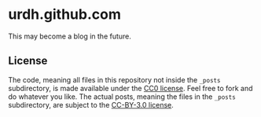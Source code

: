urdh.github.com
===============

This may become a blog in the future.

## License

The code, meaning all files in this repository not inside the `_posts`
subdirectory, is made available under the [CC0 license][cc0]. Feel free to
fork and do whatever you like. The actual posts, meaning the files in
the `_posts` subdirectory, are subject to the [CC-BY-3.0 license][ccby3].

[cc0]: http://creativecommons.org/publicdomain/zero/1.0/
[ccby3]: http://creativecommons.org/licenses/by/3.0/deed.sv
